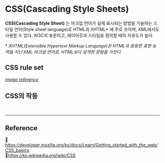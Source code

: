 # CSS(Cascading Style Sheets)

**CSS(Cascading Style Sheet)** 는 마크업 언어가 실제 표시되는 방법을 기술하는 스타일 언어(Style sheet language)로 HTML과 XHTML\* 에 주로 쓰이며, XML에서도 사용할 수 있다. W3C의 표준이고, 레이아웃과 스타일을 정의할 때의 자유도가 높다.

_\* XHTML(Extensible Hypertext Markup Language)은 HTML과 동등한 표현 능력을 지닌 XML 마크업 언어로, HTML보다 엄격한 문법을 가진다._

## CSS rule set

_[image reference](https://www.codeproject.com/Articles/599997/CSS-Architectures-Part-3-Refactor-Your-CSS-with-th)_

## CSS의 작동

<br/>

---

## Reference

📄https://developer.mozilla.org/ko/docs/Learn/Getting_started_with_the_web/CSS_basics  
📄https://ko.wikipedia.org/wiki/CSS
